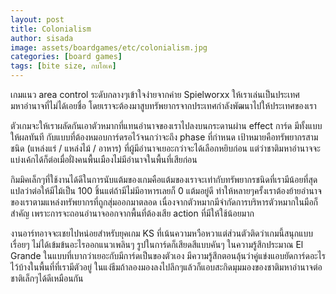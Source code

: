 ```yaml
---
layout: post
title: Colonialism
author: sisada
image: assets/boardgames/etc/colonialism.jpg
categories: [board games]
tags: [bite size, กบโอเค]
---
```


เกมแนว area control ระดับกลางๆเข้าใจง่ายจากค่าย Spielworxx ให้เราเล่นเป็นประเทศมหาอำนาจที่ไม่ได้เอยชื่อ โดยเราจะต้องมาสูบทรัพยากรจากประเทศกำลังพัฒนาไปให้ประเทศของเรา

ตัวเกมจะให้เราผลัดกันเอาตัวหมากที่แทนอำนาจของเราไปลงบนกระดานผ่าน effect การ์ด มีทั้งแบบให้ผลทันที กับแบบที่ต้องหมอบการ์ดรอไว้จนกว่าจะถึง phase ที่กำหนด เป้าหมายคือทรัพยากรสามชนิด (แหล่งแร่ / แหล่งไม้ / อาหาร) ที่ผู้มีอำนาจเยอะกว่าจะได้เลือกหยิบก่อน แต่ว่าชาติมหาอำนาจจะแบ่งเค้กได้ก็ต่อเมื่อฝั่งคนพื้นเมืองไม่มีอำนาจในพื้นที่เสียก่อน

กิมมิคเล็กๆที่ใช้งานได้ดีในการนับแต้มของเกมคือแต้มของเราจะเท่ากับทรัพยากรชนิดที่เรามีน้อยที่สุด แปลว่าต่อให้มีไม้เป็น 100 ชิ้นแต่ถ้ามีไม่มีอาหารเลยก็ 0 แต้มอยู่ดี ทำให้หลายๆครั้งเราต้องย้ายอำนาจของเราตามแหล่งทรัพยากรที่ถูกสุ่มออกมาตลอด เนื่องจากตัวหมากมีจำกัดการบริหารตัวหมากในมือก็สำคัญ เพราะการจะถอนอำนาจออกจากพื้นที่ต้องเสีย action ที่มีให้ใช้น้อยมาก

งานอาร์ทอาจจะเชยไปหน่อยสำหรับยุคเกม KS ที่เน้นความหวือหวาแต่ส่วนตัวติดว่าเกมนี้สนุกแบบเรื่อยๆ ไม่ได้เข้มข้นอะไรออกแนวเพลินๆ รูปในการ์ดก็เสียดสีแบบคันๆ ในความรู้สึกประมาณ El Grande ในแบบที่เบากว่าเยอะกับมีการ์ดเป็นของตัวเอง มีความรู้สึกตอนลุ้นว่าคู่แข่งแอบยัดการ์ดอะไรไว้บ้างในพื้นที่ที่เรามีตัวอยู่ ในแง่ธีมถ้าลองมองลงไปลึกๆแล้วก็แอบสะกิดมุมมองของชาติมหาอำนาจต่อชาติเล็กๆได้ดีเหมือนกัน